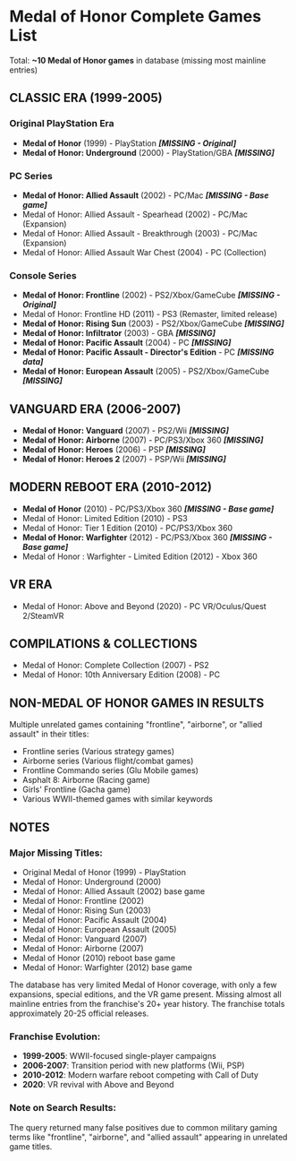 # Medal of Honor Complete Games List

Total: **~10 Medal of Honor games** in database (missing most mainline entries)

## CLASSIC ERA (1999-2005)

### Original PlayStation Era
- **Medal of Honor** (1999) - PlayStation ***[MISSING - Original]***
- **Medal of Honor: Underground** (2000) - PlayStation/GBA ***[MISSING]***

### PC Series
- **Medal of Honor: Allied Assault** (2002) - PC/Mac ***[MISSING - Base game]***
- Medal of Honor: Allied Assault - Spearhead (2002) - PC/Mac (Expansion)
- Medal of Honor: Allied Assault - Breakthrough (2003) - PC/Mac (Expansion)
- Medal of Honor: Allied Assault War Chest (2004) - PC (Collection)

### Console Series
- **Medal of Honor: Frontline** (2002) - PS2/Xbox/GameCube ***[MISSING - Original]***
- Medal of Honor: Frontline HD (2011) - PS3 (Remaster, limited release)
- **Medal of Honor: Rising Sun** (2003) - PS2/Xbox/GameCube ***[MISSING]***
- **Medal of Honor: Infiltrator** (2003) - GBA ***[MISSING]***
- **Medal of Honor: Pacific Assault** (2004) - PC ***[MISSING]***
- **Medal of Honor: Pacific Assault - Director's Edition** - PC ***[MISSING data]***
- **Medal of Honor: European Assault** (2005) - PS2/Xbox/GameCube ***[MISSING]***

## VANGUARD ERA (2006-2007)

- **Medal of Honor: Vanguard** (2007) - PS2/Wii ***[MISSING]***
- **Medal of Honor: Airborne** (2007) - PC/PS3/Xbox 360 ***[MISSING]***
- **Medal of Honor: Heroes** (2006) - PSP ***[MISSING]***
- **Medal of Honor: Heroes 2** (2007) - PSP/Wii ***[MISSING]***

## MODERN REBOOT ERA (2010-2012)

- **Medal of Honor** (2010) - PC/PS3/Xbox 360 ***[MISSING - Base game]***
- Medal of Honor: Limited Edition (2010) - PS3
- Medal of Honor: Tier 1 Edition (2010) - PC/PS3/Xbox 360
- **Medal of Honor: Warfighter** (2012) - PC/PS3/Xbox 360 ***[MISSING - Base game]***
- Medal of Honor : Warfighter - Limited Edition (2012) - Xbox 360

## VR ERA
- Medal of Honor: Above and Beyond (2020) - PC VR/Oculus/Quest 2/SteamVR

## COMPILATIONS & COLLECTIONS
- Medal of Honor: Complete Collection (2007) - PS2
- Medal of Honor: 10th Anniversary Edition (2008) - PC

## NON-MEDAL OF HONOR GAMES IN RESULTS
Multiple unrelated games containing "frontline", "airborne", or "allied assault" in their titles:
- Frontline series (Various strategy games)
- Airborne series (Various flight/combat games)
- Frontline Commando series (Glu Mobile games)
- Asphalt 8: Airborne (Racing game)
- Girls' Frontline (Gacha game)
- Various WWII-themed games with similar keywords

## NOTES

### Major Missing Titles:
- Original Medal of Honor (1999) - PlayStation
- Medal of Honor: Underground (2000)
- Medal of Honor: Allied Assault (2002) base game
- Medal of Honor: Frontline (2002)
- Medal of Honor: Rising Sun (2003)
- Medal of Honor: Pacific Assault (2004)
- Medal of Honor: European Assault (2005)
- Medal of Honor: Vanguard (2007)
- Medal of Honor: Airborne (2007)
- Medal of Honor (2010) reboot base game
- Medal of Honor: Warfighter (2012) base game

The database has very limited Medal of Honor coverage, with only a few expansions, special editions, and the VR game present. Missing almost all mainline entries from the franchise's 20+ year history. The franchise totals approximately 20-25 official releases.

### Franchise Evolution:
- **1999-2005**: WWII-focused single-player campaigns
- **2006-2007**: Transition period with new platforms (Wii, PSP)
- **2010-2012**: Modern warfare reboot competing with Call of Duty
- **2020**: VR revival with Above and Beyond

### Note on Search Results:
The query returned many false positives due to common military gaming terms like "frontline", "airborne", and "allied assault" appearing in unrelated game titles.